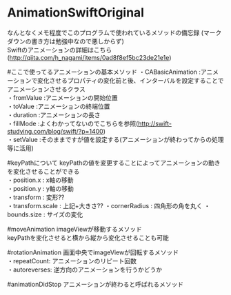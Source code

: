 # AnimationSwiftOriginal
  なんとなくメモ程度でこのプログラムで使われているメソッドの備忘録 (マークダウンの書き方は勉強中なので悪しからず)  
  Swiftのアニメーションの詳細はこちら(http://qiita.com/h_nagami/items/0ad8f8ef5bc23de21e1e)
  
#ここで使ってるアニメーションの基本メソッド
  ・CABasicAnimation    :アニメーションで変化させるプロパティの変化前と後、インターバルを設定することでアニメーションさせるクラス  
  ・fromValue           :アニメーションの開始位置  
  ・toValue             :アニメーションの終端位置  
  ・duration            :アニメーションの長さ  
  ・fillMode            :よくわかってないのでこちらを参照(http://swift-studying.com/blog/swift/?p=1400)  
  ・setValue            :そのままですが値を設定する(アニメーションが終わってからの処理等に活用)
  
#keyPathについて
  keyPathの値を変更することによってアニメーションの動きを変化させることができる  
  ・position.x : x軸の移動  
  ・position.y : y軸の移動  
  ・transform : 変形??  
  ・transform.scale : 上記+大きさ??
  ・cornerRadius : 四角形の角を丸く
  ・bounds.size : サイズの変化
  
#moveAnimation
  imageViewが移動するメソッド  
  keyPathを変化させると横から縦から変化させることも可能  
  
#rotationAnimation
  画面中央でimageViewが回転するメソッド  
  ・repeatCount: アニメーションのリピート回数  
  ・autoreverses: 逆方向のアニメーションを行うかどうか
  
#animationDidStop
  アニメーションが終わると呼ばれるメソッド
  
  


  
